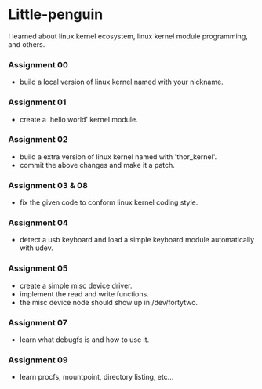 # Little-penguin

I learned about linux kernel ecosystem, linux kernel module programming, and others.

### Assignment 00
- build a local version of linux kernel named with your nickname.

### Assignment 01
- create a 'hello world' kernel module.

### Assignment 02
- build a extra version of linux kernel named with 'thor_kernel'.
- commit the above changes and make it a patch.

### Assignment 03 & 08
- fix the given code to conform linux kernel coding style.

### Assignment 04
- detect a usb keyboard and load a simple keyboard module automatically with udev.

### Assignment 05
- create a simple misc device driver.
- implement the read and write functions.
- the misc device node should show up in /dev/fortytwo.

### Assignment 07
- learn what debugfs is and how to use it.

### Assignment 09
- learn procfs, mountpoint, directory listing, etc...

